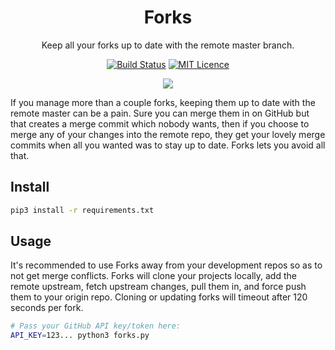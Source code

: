 <div align="center">

# Forks

Keep all your forks up to date with the remote master branch.

[![Build Status](https://travis-ci.com/Justintime50/forks.svg?branch=master)](https://travis-ci.com/Justintime50/forks)
[![MIT Licence](https://badges.frapsoft.com/os/mit/mit.svg?v=103)](https://opensource.org/licenses/mit-license.php)

<img src="assets/showcase.png">

</div>

If you manage more than a couple forks, keeping them up to date with the remote master can be a pain. Sure you can merge them in on GitHub but that creates a merge commit which nobody wants, then if you choose to merge any of your changes into the remote repo, they get your lovely merge commits when all you wanted was to stay up to date. Forks lets you avoid all that.

## Install

```bash
pip3 install -r requirements.txt
```

## Usage

It's recommended to use Forks away from your development repos so as to not get merge conflicts. Forks will clone your projects locally, add the remote upstream, fetch upstream changes, pull them in, and force push them to your origin repo. Cloning or updating forks will timeout after 120 seconds per fork.

```bash
# Pass your GitHub API key/token here:
API_KEY=123... python3 forks.py
```
